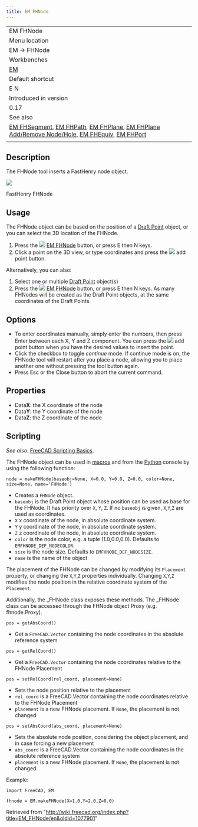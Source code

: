 ```yaml
---
title: EM FHNode
---
```


|                                                                                                                                                                                                                                                                                                       |
| ----------------------------------------------------------------------------------------------------------------------------------------------------------------------------------------------------------------------------------------------------------------------------------------------------- |
| EM FHNode                                                                                                                                                                                                                                                                                             |
| Menu location                                                                                                                                                                                                                                                                                         |
| EM → FHNode                                                                                                                                                                                                                                                                                           |
| Workbenches                                                                                                                                                                                                                                                                                           |
| [EM](/EM_Workbench "EM Workbench")                                                                                                                                                                                                                                                                    |
| Default shortcut                                                                                                                                                                                                                                                                                      |
| E N                                                                                                                                                                                                                                                                                                   |
| Introduced in version                                                                                                                                                                                                                                                                                 |
| 0.17                                                                                                                                                                                                                                                                                                  |
| See also                                                                                                                                                                                                                                                                                              |
| [EM FHSegment](/EM_FHSegment "EM FHSegment"), [EM FHPath](/EM_FHPath "EM FHPath"), [EM FHPlane](/EM_FHPlane "EM FHPlane"), [EM FHPlane Add/Remove Node/Hole](/EM_FHPlaneAddRemoveNodeHole "EM FHPlaneAddRemoveNodeHole"), [EM FHEquiv](/EM_FHEquiv "EM FHEquiv"), [EM FHPort](/EM_FHPort "EM FHPort") |
|                                                                                                                                                                                                                                                                                                       |

## Description

The FHNode tool inserts a FastHenry node object.

![](/images/EM_FHNode_Example.png)

FastHenry FHNode

## Usage

The FHNode object can be based on the position of a [Draft Point](/Draft_Point "Draft Point") object, or you can select the 3D location of the FHNode.

1. Press the ![](/images/EM_FHNode.svg) [EM FHNode](/EM_FHNode "EM FHNode") button, or press E then N keys.
2. Click a point on the 3D view, or type coordinates and press the ![](/images/Draft_AddPoint.svg) add point button.

Alternatively, you can also:

1. Select one or multiple [Draft Point](/Draft_Point "Draft Point") object(s)
2. Press the ![](/images/EM_FHNode.svg) [EM FHNode](/EM_FHNode "EM FHNode") button, or press E then N keys. As many FHNodes will be created as the Draft Point objects, at the same coordinates of the Draft Points.

## Options

- To enter coordinates manually, simply enter the numbers, then press Enter between each X, Y and Z component. You can press the ![](/images/Draft_AddPoint.svg) add point button when you have the desired values to insert the point.
- Click the checkbox to toggle _continue_ mode. If continue mode is on, the FHNode tool will restart after you place a node, allowing you to place another one without pressing the tool button again.
- Press Esc or the Close button to abort the current command.

## Properties

- Data**X**: the X coordinate of the node
- Data**Y**: the Y coordinate of the node
- Data**Z**: the Z coordinate of the node

## Scripting

_See also:_ [FreeCAD Scripting Basics](/FreeCAD_Scripting_Basics "FreeCAD Scripting Basics").

The FHNode object can be used in [macros](/Macros "Macros") and from the [Python](/Python "Python") console by using the following function:

```
node = makeFHNode(baseobj=None, X=0.0, Y=0.0, Z=0.0, color=None, size=None, name='FHNode')

```

- Creates a `FHNode` object.
- `baseobj` is the Draft Point object whose position can be used as base for the FHNode. It has priority over `X`, `Y`, `Z`. If no `baseobj` is given, `X`,`Y`,`Z` are used as coordinates.
- `X` x coordinate of the node, in absolute coordinate system.
- `Y` y coordinate of the node, in absolute coordinate system.
- `Z` z coordinate of the node, in absolute coordinate system.
- `color` is the node color, e.g. a tuple (1.0,0.0,0.0). Defaults to `EMFHNODE_DEF_NODECOLOR`.
- `size` is the node size. Defaults to `EMFHNODE_DEF_NODESIZE`.
- `name` is the name of the object

The placement of the FHNode can be changed by modifying its `Placement` property, or changing the `X`,`Y`,`Z` properties individually. Changing `X`,`Y`,`Z` modifies the node position in the relative coordinate system of the `Placement`.

Additionally, the \_FHNode class exposes these methods. The \_FHNode class can be accessed through the FHNode object Proxy (e.g. fhnode.Proxy).

```
pos = getAbsCoord()

```

- Get a `FreeCAD.Vector` containing the node coordinates in the absolute reference system

```
pos = getRelCoord()

```

- Get a `FreeCAD.Vector` containing the node coordinates relative to the FHNode Placement

```
pos = setRelCoord(rel_coord, placement=None)

```

- Sets the node position relative to the placement
- `rel_coord` is a FreeCAD.Vector containing the node coordinates relative to the FHNode Placement
- `placement` is a new FHNode placement. If `None`, the placement is not changed

```
pos = setAbsCoord(abs_coord, placement=None)

```

- Sets the absolute node position, considering the object placement, and in case forcing a new placement
- `abs_coord` is a FreeCAD.Vector containing the node coordinates in the absolute reference system
- `placement` is a new FHNode placement. If `None`, the placement is not changed

Example:

```
import FreeCAD, EM

fhnode = EM.makeFHNode(X=1.0,Y=2.0,Z=0.0)

```

Retrieved from "<http://wiki.freecad.org/index.php?title=EM_FHNode/en&oldid=1077901>"
